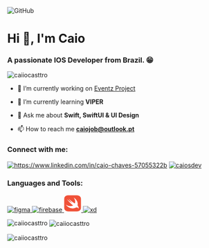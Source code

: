 ![GitHub](https://github.com/caiiocasttro/caiiocasttro/assets/104564732/8f8537ed-c398-4bcf-886a-dea5b8dd7500)

<h1 align="left">Hi 👋, I'm Caio</h1>
<h3 align="left">A passionate IOS Developer from Brazil. 😁</h3>

<p align="left"> <img src="https://komarev.com/ghpvc/?username=caiiocasttro&label=Profile%20views&color=0e75b6&style=flat" alt="caiiocasttro" /> </p>

- 🔭 I’m currently working on [Eventz Project](https://github.com/caiiocasttro/Eventz.git)

- 🌱 I’m currently learning **VIPER**

- 💬 Ask me about **Swift, SwiftUI & UI Design**

- 📫 How to reach me **caiojob@outlook.pt**

<h3 align="left">Connect with me:</h3>
<p align="left">
<a href="https://linkedin.com/in/https://www.linkedin.com/in/caio-chaves-57055322b" target="blank"><img align="center" src="https://raw.githubusercontent.com/rahuldkjain/github-profile-readme-generator/master/src/images/icons/Social/linked-in-alt.svg" alt="https://www.linkedin.com/in/caio-chaves-57055322b" height="30" width="40" /></a>
<a href="https://instagram.com/caiosdev" target="blank"><img align="center" src="https://raw.githubusercontent.com/rahuldkjain/github-profile-readme-generator/master/src/images/icons/Social/instagram.svg" alt="caiosdev" height="30" width="40" /></a>
</p>

<h3 align="left">Languages and Tools:</h3>
<p align="left"> <a href="https://www.figma.com/" target="_blank" rel="noreferrer"> <img src="https://www.vectorlogo.zone/logos/figma/figma-icon.svg" alt="figma" width="40" height="40"/> </a> <a href="https://firebase.google.com/" target="_blank" rel="noreferrer"> <img src="https://www.vectorlogo.zone/logos/firebase/firebase-icon.svg" alt="firebase" width="40" height="40"/> </a> <a href="https://developer.apple.com/swift/" target="_blank" rel="noreferrer"> <img src="https://raw.githubusercontent.com/devicons/devicon/master/icons/swift/swift-original.svg" alt="swift" width="40" height="40"/> </a> <a href="https://www.adobe.com/products/xd.html" target="_blank" rel="noreferrer"> <img src="https://cdn.worldvectorlogo.com/logos/adobe-xd.svg" alt="xd" width="40" height="40"/> </a> </p>

<p><img align="left" src="https://github-readme-stats.vercel.app/api/top-langs?username=caiiocasttro&show_icons=true&locale=en&layout=compact" alt="caiiocasttro" /></p>

<p>&nbsp;<img align="center" src="https://github-readme-stats.vercel.app/api?username=caiiocasttro&show_icons=true&locale=en" alt="caiiocasttro" /></p>

<p><img align="center" src="https://github-readme-streak-stats.herokuapp.com/?user=caiiocasttro&" alt="caiiocasttro" /></p>
